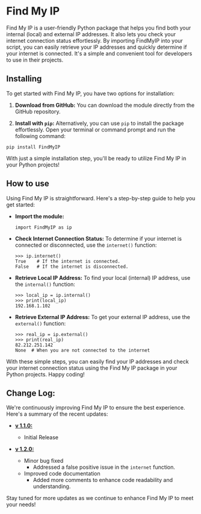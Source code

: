 # Find My IP
Find My IP is a user-friendly Python package that helps you find both your internal (local) and external IP addresses. It also lets you check your internet connection status effortlessly. By importing FindMyIP into your script, you can easily retrieve your IP addresses and quickly determine if your internet is connected. It's a simple and convenient tool for developers to use in their projects.

## Installing
To get started with Find My IP, you have two options for installation:

1. **Download from GitHub:** You can download the module directly from the GitHub repository.

2. **Install with `pip`:** Alternatively, you can use `pip` to install the package effortlessly. Open your terminal or command prompt and run the following command:

```shell
pip install FindMyIP
```

With just a simple installation step, you'll be ready to utilize Find My IP in your Python projects!

## How to use

Using Find My IP is straightforward. Here's a step-by-step guide to help you get started:

* **Import the module:**
   ```python3
   import FindMyIP as ip
   ```

* **Check Internet Connection Status:**
   To determine if your internet is connected or disconnected, use the `internet()` function:
   ```python3
   >>> ip.internet()
   True    # If the internet is connected.
   False   # If the internet is disconnected.
   ```

* **Retrieve Local IP Address:**
   To find your local (internal) IP address, use the `internal()` function:
   ```python3
   >>> local_ip = ip.internal()
   >>> print(local_ip)
   192.168.1.102
   ```

* **Retrieve External IP Address:**
   To get your external IP address, use the `external()` function:
   ```python3
   >>> real_ip = ip.external()
   >>> print(real_ip)
   82.212.251.142
   None  # When you are not connected to the internet
   ```

With these simple steps, you can easily find your IP addresses and check your internet connection status using the Find My IP package in your Python projects. Happy coding!
  
## Change Log:
We're continuously improving Find My IP to ensure the best experience. Here's a summary of the recent updates:

* **[v 1.1.0:](https://github.com/Mehran-Seifalinia/FindMyIP/commit/b47caa25bc8951f7223ceed6aca5df5ca4d899a6)**
  - Initial Release

* **[v 1.2.0:](https://github.com/Mehran-Seifalinia/FindMyIP/commit/64ce86dbe41d68aadd7b46167244fd7efff805fc)**
  - Minor bug fixed
    - Addressed a false positive issue in the `internet` function.
  - Improved code documentation
    - Added more comments to enhance code readability and understanding.

Stay tuned for more updates as we continue to enhance Find My IP to meet your needs!

